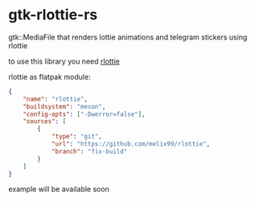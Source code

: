 # gtk-rlottie-rs

gtk::MediaFile that renders lottie animations and telegram stickers using rlottie

to use this library you need [rlottie](https://github.com/melix99/rlottie)

rlottie as flatpak module:

```json
{
    "name": "rlottie",
    "buildsystem": "meson",
    "config-opts": ["-Dwerror=false"],
    "sources": [
        {
            "type": "git",
            "url": "https://github.com/melix99/rlottie",
            "branch": "fix-build"
        }
    ]
}
```

example will be available soon
